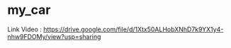 # my_car

Link Video : https://drive.google.com/file/d/1Xtx50ALHobXNhD7k9YX1y4-nhw9FDOMy/view?usp=sharing
